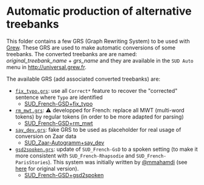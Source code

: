 # Automatic production of alternative treebanks

This folder contains a few GRS (Graph Rewriting System) to be used with [Grew](https://grew.fr).
These GRS are used to make automatic conversions of some treebanks.
The converted treebanks are are named: *original_treebank_name* + *grs_name* and they are available in the `SUD Auto` menu in http://universal.grew.fr.

The available GRS (add associated converted treebanks) are:
 * [`fix_typo.grs`](fix_typo.grs): use all `Correct*` feature to recover the "corrected" sentence where `Typo` are identified
   * [SUD_French-GSD+fix_typo](http://universal.grew.fr/?corpus=SUD_French-GSD%2Bfix_typo)
 * [`rm_mwt.grs`](rm_mwt.grs): ⚠️ developped for French: replace all MWT (multi-word tokens) by regular tokens (in order to be more adapted for parsing)
   * [SUD_French-GSD+rm_mwt](http://universal.grew.fr/?corpus=SUD_French-GSD%2Brm_mwt)
 * [`say_dev.grs`](say_dev.grs): fake GRS to be used as placeholder for real usage of conversion on Zaar data
   * [SUD_Zaar-Autogramm+say_dev](http://universal.grew.fr/?corpus=SUD_Zaar-Autogramm%2Bsay_dev)
 * [`gsd2spoken.grs`](gsd2spoken.grs): update of `SUD_French-GsD` to a spoken setting (to make it more consistent with `SUD_French-Rhapsodie` and `SUD_French-ParisStories`). This system was initially written by [@mmahamdi](https://github.com/mmahamdi) (see [here](https://github.com/mmahamdi/SUD_Spoken/blob/20984009b13a267268b0807dcf7ebe3f4abb3b9e/grew_grammars/gsd2spoken.grs) for original version).
   * [SUD_French-GSD+gsd2spoken](http://universal.grew.fr/?corpus=SUD_French-GSD%2Bgsd2spoken)
